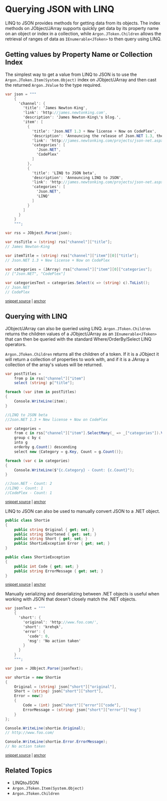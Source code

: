 # Querying JSON with LINQ

LINQ to JSON provides methods for getting data from its objects. The index methods on JObject/JArray supports quickly get data by its property name on an object or index in a collection, while `Argon.JToken.Children` allows the retrieval of ranges of data as `IEnumerable<JToken>` to then query using LINQ.


## Getting values by Property Name or Collection Index

The simplest way to get a value from LINQ to JSON is to use the `Argon.JToken.Item(System.Object)` index on JObject/JArray and then cast the returned `Argon.JValue` to the type required.

<!-- snippet: LinqToJsonSimpleQuerying -->
<a id='snippet-linqtojsonsimplequerying'></a>
```cs
var json = """
    {
      'channel': {
        'title': 'James Newton-King',
        'link': 'http://james.newtonking.com',
        'description': 'James Newton-King\'s blog.',
        'item': [
          {
            'title': 'Json.NET 1.3 + New license + Now on CodePlex',
            'description': 'Announcing the release of Json.NET 1.3, the MIT license and the source on CodePlex',
            'link': 'http://james.newtonking.com/projects/json-net.aspx',
            'categories': [
              'Json.NET',
              'CodePlex'
            ]
          },
          {
            'title': 'LINQ to JSON beta',
            'description': 'Announcing LINQ to JSON',
            'link': 'http://james.newtonking.com/projects/json-net.aspx',
            'categories': [
              'Json.NET',
              'LINQ'
            ]
          }
        ]
      }
    }
    """;

var rss = JObject.Parse(json);

var rssTitle = (string) rss["channel"]["title"];
// James Newton-King

var itemTitle = (string) rss["channel"]["item"][0]["title"];
// Json.NET 1.3 + New license + Now on CodePlex

var categories = (JArray) rss["channel"]["item"][0]["categories"];
// ["Json.NET", "CodePlex"]

var categoriesText = categories.Select(c => (string) c).ToList();
// Json.NET
// CodePlex
```
<sup><a href='/src/ArgonTests/Documentation/LinqToJsonTests.cs#L221-L268' title='Snippet source file'>snippet source</a> | <a href='#snippet-linqtojsonsimplequerying' title='Start of snippet'>anchor</a></sup>
<!-- endSnippet -->


## Querying with LINQ

JObject/JArray can also be queried using LINQ. `Argon.JToken.Children` returns the children values of a JObject/JArray as an `IEnumerable<JToken>` that can then be queried with the standard Where/OrderBy/Select LINQ operators.
        
`Argon.JToken.Children` returns all the children of a token. If it is a JObject it will return a collection of properties to work with, and if it is a JArray a collection of the array's values will be returned.

<!-- snippet: LinqToJsonQuerying -->
<a id='snippet-linqtojsonquerying'></a>
```cs
var postTitles =
    from p in rss["channel"]["item"]
    select (string) p["title"];

foreach (var item in postTitles)
{
    Console.WriteLine(item);
}

//LINQ to JSON beta
//Json.NET 1.3 + New license + Now on CodePlex

var categories =
    from c in rss["channel"]["item"].SelectMany(_ => _["categories"]).Values<string>()
    group c by c
    into g
    orderby g.Count() descending
    select new {Category = g.Key, Count = g.Count()};

foreach (var c in categories)
{
    Console.WriteLine($"{c.Category} - Count: {c.Count}");
}

//Json.NET - Count: 2
//LINQ - Count: 1
//CodePlex - Count: 1
```
<sup><a href='/src/ArgonTests/Documentation/LinqToJsonTests.cs#L305-L335' title='Snippet source file'>snippet source</a> | <a href='#snippet-linqtojsonquerying' title='Start of snippet'>anchor</a></sup>
<!-- endSnippet -->

LINQ to JSON can also be used to manually convert JSON to a .NET object.

<!-- snippet: LinqToJsonDeserializeObject -->
<a id='snippet-linqtojsondeserializeobject'></a>
```cs
public class Shortie
{
    public string Original { get; set; }
    public string Shortened { get; set; }
    public string Short { get; set; }
    public ShortieException Error { get; set; }
}

public class ShortieException
{
    public int Code { get; set; }
    public string ErrorMessage { get; set; }
}
```
<sup><a href='/src/ArgonTests/Documentation/LinqToJsonTests.cs#L341-L357' title='Snippet source file'>snippet source</a> | <a href='#snippet-linqtojsondeserializeobject' title='Start of snippet'>anchor</a></sup>
<!-- endSnippet -->

Manually serializing and deserializing between .NET objects is useful when working with JSON that doesn't closely match the .NET objects.

<!-- snippet: LinqToJsonDeserializeExample -->
<a id='snippet-linqtojsondeserializeexample'></a>
```cs
var jsonText = """
    {
      'short': {
        'original': 'http://www.foo.com/',
        'short': 'krehqk',
        'error': {
          'code': 0,
          'msg': 'No action taken'
        }
      }
    }
    """;

var json = JObject.Parse(jsonText);

var shortie = new Shortie
{
    Original = (string) json["short"]["original"],
    Short = (string) json["short"]["short"],
    Error = new()
    {
        Code = (int) json["short"]["error"]["code"],
        ErrorMessage = (string) json["short"]["error"]["msg"]
    }
};

Console.WriteLine(shortie.Original);
// http://www.foo.com/

Console.WriteLine(shortie.Error.ErrorMessage);
// No action taken
```
<sup><a href='/src/ArgonTests/Documentation/LinqToJsonTests.cs#L362-L396' title='Snippet source file'>snippet source</a> | <a href='#snippet-linqtojsondeserializeexample' title='Start of snippet'>anchor</a></sup>
<!-- endSnippet -->


## Related Topics

 * LINQtoJSON
 * `Argon.JToken.Item(System.Object)`
 * `Argon.JToken.Children`

